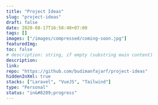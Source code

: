 ```yaml
---
title: "Project Ideas"
slug: "project-ideas"
draft: false
date: 2020-08-17T16:58:40+07:00
tags: []
images: ["/images/compressed/coming-soon.jpg"]
featuredImg:
toc: false
# description: string, if empty (substring main content)
description:
link:
repo: "https://github.com/budimanfajarf/project-ideas"
hiddenInXml: true
stacks: ["Laravel", "VueJS", "Tailwind"]
type: "Personal"
status: "in&#8209;progress"
---
```

